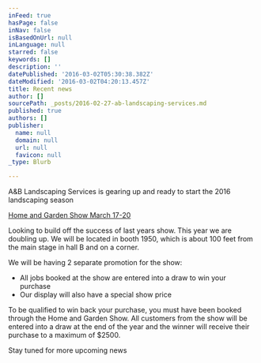 ```yaml
---
inFeed: true
hasPage: false
inNav: false
isBasedOnUrl: null
inLanguage: null
starred: false
keywords: []
description: ''
datePublished: '2016-03-02T05:30:38.382Z'
dateModified: '2016-03-02T04:20:13.457Z'
title: Recent news
author: []
sourcePath: _posts/2016-02-27-ab-landscaping-services.md
published: true
authors: []
publisher:
  name: null
  domain: null
  url: null
  favicon: null
_type: Blurb

---
```

A&B Landscaping Services is gearing up and ready to start the 2016 landscaping season

[Home and Garden Show March 17-20][0]

Looking to build off the success of last years show. This year we are doubling up. We will be located in booth 1950, which is about 100 feet from the main stage in hall B and on a corner.  

We will be having 2 separate promotion for the show:

* All jobs booked at the show are entered into a draw to win your purchase 
* Our display will also have a special show price

To be qualified to win back your purchase, you must have been booked through the Home and Garden Show. All customers from the show will be entered into a draw at the end of the year and the winner will receive their purchase to a maximum of $2500\. 

Stay tuned for more upcoming news

[0]: http://www.edmontonhomeshow.com/